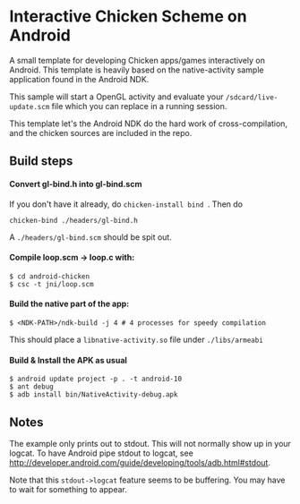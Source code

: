 # Interactive Chicken Scheme on Android 

A small template for developing Chicken apps/games interactively on
Android. This template is heavily based on the native-activity sample
application found in the Android NDK.

This sample will start a OpenGL activity and evaluate your
`/sdcard/live-update.scm` file which you can replace in a running
session.

This template let's the Android NDK do the hard work of
cross-compilation, and the chicken sources are included in the repo.

## Build steps

#### Convert gl-bind.h into gl-bind.scm
If you don't have it already, do `chicken-install bind `. Then do

    chicken-bind ./headers/gl-bind.h

A `./headers/gl-bind.scm` should be spit out.

#### Compile loop.scm -> loop.c with:

    $ cd android-chicken
    $ csc -t jni/loop.scm

#### Build the native part of the app:

    $ <NDK-PATH>/ndk-build -j 4 # 4 processes for speedy compilation

This should place a `libnative-activity.so` file under `./libs/armeabi`

#### Build & Install the APK as usual

    $ android update project -p . -t android-10
    $ ant debug
    $ adb install bin/NativeActivity-debug.apk
    
    

## Notes

The example only prints out to stdout. This will not normally show up
in your logcat. To have Android pipe stdout to logcat, see http://developer.android.com/guide/developing/tools/adb.html#stdout.

Note that this `stdout->logcat` feature seems to be buffering. You may have to wait for
something to appear.


